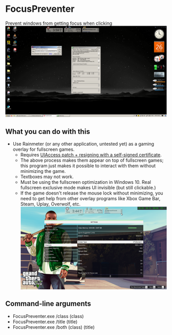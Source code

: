 # FocusPreventer
 Prevent windows from getting focus when clicking
![Screenshot](https://raw.githubusercontent.com/Ingan121/FocusPreventer/master/scrsht.png)

## What you can do with this
* Use Rainmeter (or any other application, untested yet) as a gaming overlay for fullscreen games.
  * Requires [UIAccess patch + resigning with a self-signed certificate](https://github.com/Ingan121/FocusPreventer/blob/master/UIAccessPatch.md).
  * The above process makes them appear on top of fullscreen games; this program just makes it possible to interact with them without minimizing the game.
  * Textboxes may not work.
  * Must be using the fullscreen optimization in Windows 10. Real fullscreen exclusive mode makes UI invisible (but still clickable.)
  * If the game doesn't release the mouse lock without minimizing, you need to get help from other overlay programs like Xbox Game Bar, Steam, Uplay, Overwolf, etc.
  ![Screenshot](https://raw.githubusercontent.com/Ingan121/FocusPreventer/master/gamingoverlay2.png)
  
 ## Command-line arguments
 * FocusPreventer.exe /class (class)
 * FocusPreventer.exe /title (title)
 * FocusPreventer.exe /both (class) (title)
